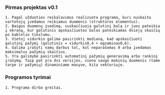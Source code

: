 ### Pirmas projektas v0.1

    1. Pagal užduoties reikalavimus realizuota programa, kuri nuskaito vartotojų įvedamus reikiamus duomenis (struktūros elementus).
    2. Baigus duomenų įvedimą, suskaičiuoja galutinį balą ir juos pateikia į ekraną, kur galutinis apskaičiuotas balas pateikiamas dviejų skaičių po kablelio tikslumu.
    3. Vietoj vidurkio galima pasirinkti medianą, kad apskaičiuoti galutinį pažymį (galutinis = vidurkis0,4 + egzaminas0,6).
    4. Galima įrašyti namų darbus tol, kol neparašomas 0 arba įvedamas maksimalus pažymių skaičius.
    5. Yra galimybė pasirinkti automatinį pažymių generavimą arba rankinį įrašymą. Taip pat yra dvi versijos, viena saugo mokinių duomenis (tame tarpe ir pažymių) dinaminiame masyve, kita vektoriuje.

### Programos tyrimai
    1. Programa dirba greitai.
